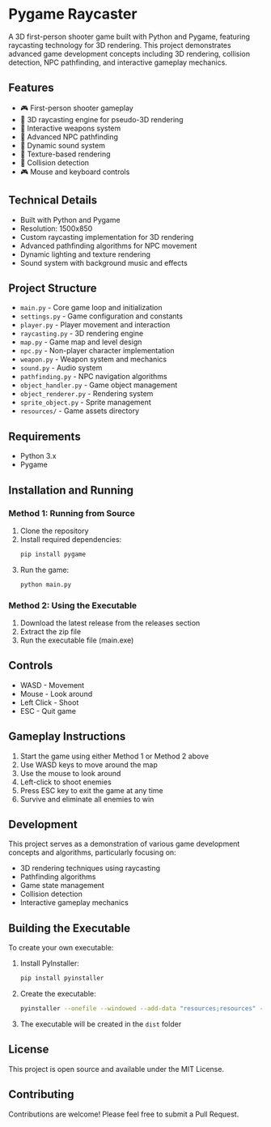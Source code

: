 # Pygame Raycaster

A 3D first-person shooter game built with Python and Pygame, featuring raycasting technology for 3D rendering. This project demonstrates advanced game development concepts including 3D rendering, collision detection, NPC pathfinding, and interactive gameplay mechanics.

## Features

- 🎮 First-person shooter gameplay
- 🌟 3D raycasting engine for pseudo-3D rendering
- 🎯 Interactive weapons system
- 🧭 Advanced NPC pathfinding
- 🎵 Dynamic sound system
- 🎨 Texture-based rendering
- 🎯 Collision detection
- 🎮 Mouse and keyboard controls

## Technical Details

- Built with Python and Pygame
- Resolution: 1500x850
- Custom raycasting implementation for 3D rendering
- Advanced pathfinding algorithms for NPC movement
- Dynamic lighting and texture rendering
- Sound system with background music and effects

## Project Structure

- `main.py` - Core game loop and initialization
- `settings.py` - Game configuration and constants
- `player.py` - Player movement and interaction
- `raycasting.py` - 3D rendering engine
- `map.py` - Game map and level design
- `npc.py` - Non-player character implementation
- `weapon.py` - Weapon system and mechanics
- `sound.py` - Audio system
- `pathfinding.py` - NPC navigation algorithms
- `object_handler.py` - Game object management
- `object_renderer.py` - Rendering system
- `sprite_object.py` - Sprite management
- `resources/` - Game assets directory

## Requirements

- Python 3.x
- Pygame

## Installation and Running

### Method 1: Running from Source

1. Clone the repository
2. Install required dependencies:
   ```bash
   pip install pygame
   ```
3. Run the game:
   ```bash
   python main.py
   ```

### Method 2: Using the Executable

1. Download the latest release from the releases section
2. Extract the zip file
3. Run the executable file (main.exe)

## Controls

- WASD - Movement
- Mouse - Look around
- Left Click - Shoot
- ESC - Quit game

## Gameplay Instructions

1. Start the game using either Method 1 or Method 2 above
2. Use WASD keys to move around the map
3. Use the mouse to look around
4. Left-click to shoot enemies
5. Press ESC key to exit the game at any time
6. Survive and eliminate all enemies to win

## Development

This project serves as a demonstration of various game development concepts and algorithms, particularly focusing on:

- 3D rendering techniques using raycasting
- Pathfinding algorithms
- Game state management
- Collision detection
- Interactive gameplay mechanics

## Building the Executable

To create your own executable:

1. Install PyInstaller:

   ```bash
   pip install pyinstaller
   ```

2. Create the executable:

   ```bash
   pyinstaller --onefile --windowed --add-data "resources;resources" --add-data "resource_path.py;." main.py
   ```

3. The executable will be created in the `dist` folder

## License

This project is open source and available under the MIT License.

## Contributing

Contributions are welcome! Please feel free to submit a Pull Request.

